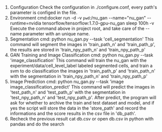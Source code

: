 1. Configuration
Check the configuration in ./configure.conf, every path's parameter is configed in the file.
2. Environment
cmd:docker run -d -v `pwd`:/nu_gan --name="nu_gan" --runtime=nvidia tensorflow/tensorflow:1.7.0-gpu-nu_gan sleep 100h -v
Execute the command above in project root, and take care of the --name parameter with an unique name.
3. Segmentation
cmd: python nu_gan.py --task 'cell_segmentation'
This command will segment the images in 'train_path_n' and 'train_path_p', the results are stored in 'train_npy_path_n' and 'train_npy_path_p'
4. GAN Training and Image Classification
cmd: python nu_gan.py --task 'image_classification'
This command will train the nu_gan with the experiment/data/cell_level_label labeled segmented cells, 
and train a svm to do classification the images in 'train_path_p' and 'train_path_n' with the segmentation in 'train_npy_path_n' and 'train_npy_path_p'
5. Image Prediction
cmd: python nu_gan.py --task 'image image_classification_predict'
This command will predict the images in 'test_path_n' and 'test_path_p' with the segmentation in 'test_npy_path_n' and 'test_npy_path_p'.
After predict, the program will ask for whether to archive the train and test dataset and model, and if yes the script will store 
the data in the 'store_path' and record the informations and the score results in the csv file in 'db_path'.
6. Recheck the previous result
cat db.csv or open db.csv in python with pandas and do the search

